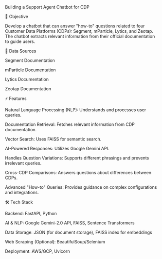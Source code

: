 Building a Support Agent Chatbot for CDP

📌 Objective

Develop a chatbot that can answer "how-to" questions related to four Customer Data Platforms (CDPs): Segment, mParticle, Lytics, and Zeotap. The chatbot extracts relevant information from their official documentation to guide users.

🔗 Data Sources

Segment Documentation

mParticle Documentation

Lytics Documentation

Zeotap Documentation

⚡ Features

Natural Language Processing (NLP): Understands and processes user queries.

Documentation Retrieval: Fetches relevant information from CDP documentation.

Vector Search: Uses FAISS for semantic search.

AI-Powered Responses: Utilizes Google Gemini API.

Handles Question Variations: Supports different phrasings and prevents irrelevant queries.

Cross-CDP Comparisons: Answers questions about differences between CDPs.

Advanced "How-to" Queries: Provides guidance on complex configurations and integrations.

🛠 Tech Stack

Backend: FastAPI, Python

AI & NLP: Google Gemini-2.0 API, FAISS, Sentence Transformers

Data Storage: JSON (for document storage), FAISS index for embeddings

Web Scraping (Optional): BeautifulSoup/Selenium

Deployment: AWS/GCP, Uvicorn

